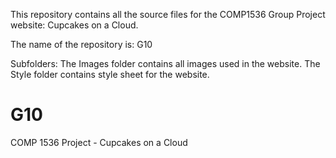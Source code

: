 This repository contains all the source files for the COMP1536 Group Project website: Cupcakes on a Cloud.

The name of the repository is: G10

Subfolders: The Images folder contains all images used in the website. The Style folder contains style sheet for the website.

# G10
COMP 1536 Project - Cupcakes on a Cloud
